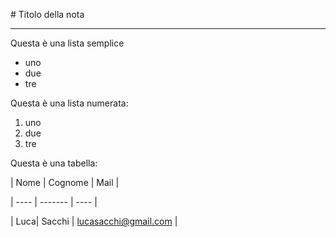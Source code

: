 \# Titolo della nota

---

Questa è una lista semplice

* uno
* due
* tre



Questa è una lista numerata:

1. uno
2. due
3. tre



Questa è una tabella:



| Nome | Cognome | Mail |

| ---- | ------- | ---- |

| Luca| Sacchi | lucasacchi@gmail.com |



